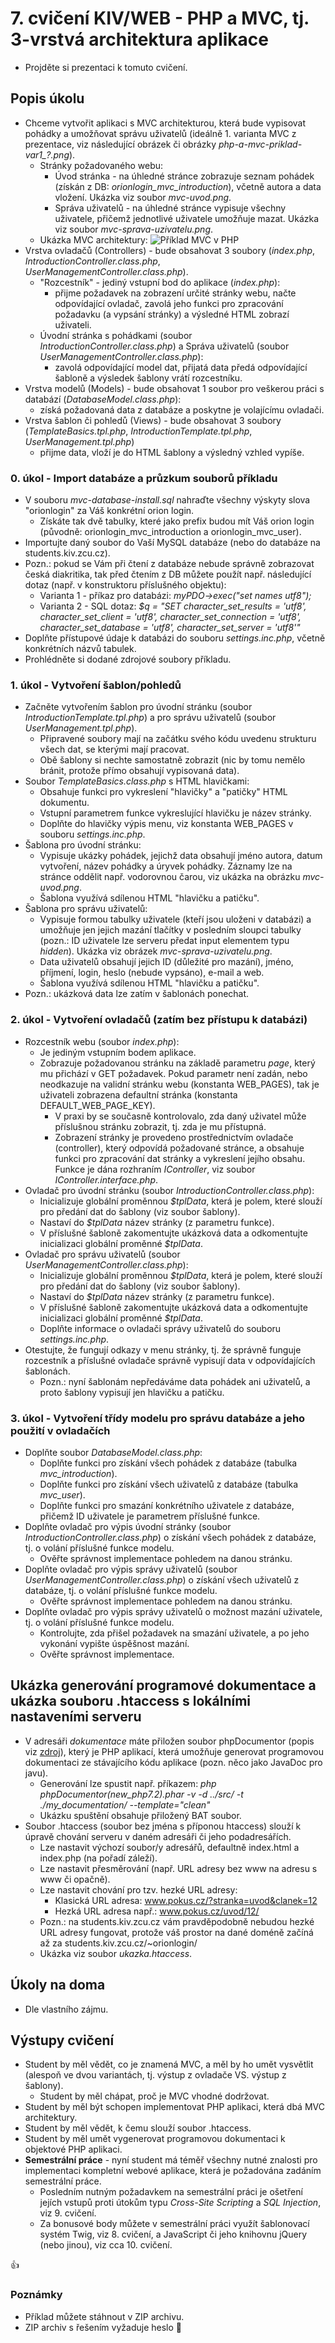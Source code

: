# 7. cvičení KIV/WEB - PHP a MVC, tj. 3-vrstvá architektura aplikace

* Projděte si prezentaci k tomuto cvičení.


## Popis úkolu

* Chceme vytvořit aplikaci s MVC architekturou, která bude vypisovat pohádky a umožňovat správu uživatelů (ideálně 1. varianta MVC z prezentace, viz následující obrázek či obrázky *php-a-mvc-priklad-var1_?.png*).
  * Stránky požadovaného webu:
    * Úvod stránka - na úhledné stránce zobrazuje seznam pohádek (získán z DB: *orionlogin_mvc_introduction*), včetně autora a data vložení. Ukázka viz soubor *mvc-uvod.png*.
    * Správa uživatelů - na úhledné stránce vypisuje všechny uživatele, přičemž jednotlivé uživatele umožňuje mazat. Ukázka viz soubor *mvc-sprava-uzivatelu.png*.
  * Ukázka MVC architektury:
  ![Příklad MVC v PHP](_images/php-a-mvc-priklad-var1_2.png)
* Vrstva ovladačů (Controllers) - bude obsahovat 3 soubory (*index.php*, *IntroductionController.class.php*, *UserManagementController.class.php*).
  * "Rozcestník" - jediný vstupní bod do aplikace (*index.php*):
    * přijme požadavek na zobrazení určité stránky webu, načte odpovídající ovladač, zavolá jeho funkci pro zpracování požadavku (a vypsání stránky) a výsledné HTML zobrazí uživateli.
  * Úvodní stránka s pohádkami (soubor *IntroductionController.class.php*) a Správa uživatelů (soubor *UserManagementController.class.php*):
    * zavolá odpovídající model dat, přijatá data předá odpovídající šabloně a výsledek šablony vrátí rozcestníku.
* Vrstva modelů (Models) - bude obsahovat 1 soubor pro veškerou práci s databází (*DatabaseModel.class.php*):
  * získá požadovaná data z databáze a poskytne je volajícímu ovladači.
* Vrstva šablon či pohledů (Views) - bude obsahovat 3 soubory (*TemplateBasics.tpl.php*, *IntroductionTemplate.tpl.php*, *UserManagement.tpl.php*)
  * přijme data, vloží je do HTML šablony a výsledný vzhled vypíše.


### 0. úkol - Import databáze a průzkum souborů příkladu

* V souboru *mvc-database-install.sql* nahraďte všechny výskyty slova "orionlogin" za Váš konkrétní orion login.
  * Získáte tak dvě tabulky, které jako prefix budou mít Váš orion login (původně: orionlogin_mvc_introduction a orionlogin_mvc_user).
* Importujte daný soubor do Vaší MySQL databáze (nebo do databáze na students.kiv.zcu.cz).
* Pozn.: pokud se Vám při čtení z databáze nebude správně zobrazovat česká diakritika, tak před čtením z DB můžete použít např. následující dotaz (např. v konstruktoru příslušného objektu):
  * Varianta 1 - příkaz pro databázi: *myPDO->exec("set names utf8");* 
  * Varianta 2 - SQL dotaz: *$q = "SET character_set_results = 'utf8', character_set_client = 'utf8', character_set_connection = 'utf8', character_set_database = 'utf8', character_set_server = 'utf8'"*
* Doplňte přístupové údaje k databázi do souboru *settings.inc.php*, včetně konkrétních názvů tabulek.
* Prohlédněte si dodané zdrojové soubory příkladu.


### 1. úkol - Vytvoření šablon/pohledů

* Začněte vytvořením šablon pro úvodní stránku (soubor *IntroductionTemplate.tpl.php*) a pro správu uživatelů (soubor *UserManagement.tpl.php*).
  * Připravené soubory mají na začátku svého kódu uvedenu strukturu všech dat, se kterými mají pracovat.
  * Obě šablony si nechte samostatně zobrazit (nic by tomu nemělo bránit, protože přímo obsahují vypisovaná data).
* Soubor *TemplateBasics.class.php* s HTML hlavičkami:
  * Obsahuje funkci pro vykreslení "hlavičky" a "patičky" HTML dokumentu.
  * Vstupní parametrem funkce vykreslující hlavičku je název stránky.
  * Doplňte do hlavičky výpis menu, viz konstanta WEB_PAGES v souboru *settings.inc.php*.  
* Šablona pro úvodní stránku:
  * Vypisuje ukázky pohádek, jejichž data obsahují jméno autora, datum vytvoření, název pohádky a úryvek pohádky. Záznamy lze na stránce oddělit např. vodorovnou čarou, viz ukázka na obrázku *mvc-uvod.png*.
  * Šablona využívá sdílenou HTML "hlavičku a patičku".
* Šablona pro správu uživatelů:
  * Vypisuje formou tabulky uživatele (kteří jsou uloženi v databázi) a umožňuje jen jejich mazání tlačítky v posledním sloupci tabulky (pozn.: ID uživatele lze serveru předat input elementem typu *hidden*). Ukázka viz obrázek *mvc-sprava-uzivatelu.png*.
  * Data uživatelů obsahují jejich ID (důležité pro mazání), jméno, příjmení, login, heslo (nebude vypsáno), e-mail a web. 
  * Šablona využívá sdílenou HTML "hlavičku a patičku". 
* Pozn.: ukázková data lze zatím v šablonách ponechat.


### 2. úkol - Vytvoření ovladačů (zatím bez přístupu k databázi)

* Rozcestník webu (soubor *index.php*):
  * Je jediným vstupním bodem aplikace.
  * Zobrazuje požadovanou stránku na základě parametru *page*, který mu přichází v GET požadavek. Pokud parametr není zadán, nebo neodkazuje na validní stránku webu (konstanta WEB_PAGES), tak je uživateli zobrazena defaultní stránka (konstanta DEFAULT_WEB_PAGE_KEY). 
    * V praxi by se současně kontrolovalo, zda daný uživatel může příslušnou stránku zobrazit, tj. zda je mu přístupná.
    * Zobrazení stránky je provedeno prostřednictvím ovladače (controller), který odpovídá požadované stránce, a obsahuje funkci pro zpracování dat stránky a vykreslení jejího obsahu. Funkce je dána rozhraním *IController*, viz soubor *IController.interface.php*.
* Ovladač pro úvodní stránku (soubor *IntroductionController.class.php*):
  * Inicializuje globální proměnnou *$tplData*, která je polem, které slouží pro předání dat do šablony (viz soubor šablony).
  * Nastaví do *$tplData* název stránky (z parametru funkce).
  * V příslušné šabloně zakomentujte ukázková data a odkomentujte inicializaci globální proměnné *$tplData*.
* Ovladač pro správu uživatelů (soubor *UserManagementController.class.php*):
  * Inicializuje globální proměnnou *$tplData*, která je polem, které slouží pro předání dat do šablony (viz soubor šablony).
  * Nastaví do *$tplData* název stránky (z parametru funkce).
  * V příslušné šabloně zakomentujte ukázková data a odkomentujte inicializaci globální proměnné *$tplData*.
  * Doplňte informace o ovladači správy uživatelů do souboru *settings.inc.php*.
* Otestujte, že fungují odkazy v menu stránky, tj. že správně funguje rozcestník a příslušné ovladače správně vypisují data v odpovídajících šablonách.
  * Pozn.: nyní šablonám nepředáváme data pohádek ani uživatelů, a proto šablony vypisují jen hlavičku a patičku.


### 3. úkol - Vytvoření třídy modelu pro správu databáze a jeho použití v ovladačích

* Doplňte soubor *DatabaseModel.class.php*:
  * Doplňte funkci pro získání všech pohádek z databáze (tabulka *mvc_introduction*).
  * Doplňte funkci pro získání všech uživatelů z databáze (tabulka *mvc_user*).
  * Doplňte funkci pro smazání konkrétního uživatele z databáze, přičemž ID uživatele je parametrem příslušné funkce. 
* Doplňte ovladač pro výpis úvodní stránky (soubor *IntroductionController.class.php*) o získání všech pohádek z databáze, tj. o volání příslušné funkce modelu.
  * Ověřte správnost implementace pohledem na danou stránku.
* Doplňte ovladač pro výpis správy uživatelů (soubor *UserManagementController.class.php*) o získání všech uživatelů z databáze, tj. o volání příslušné funkce modelu.
  * Ověřte správnost implementace pohledem na danou stránku.
* Doplňte ovladač pro výpis správy uživatelů o možnost mazání uživatele, tj. o volání příslušné funkce modelu.
  * Kontrolujte, zda přišel požadavek na smazání uživatele, a po jeho vykonání vypište úspěšnost mazání.
  * Ověřte správnost implementace.


## Ukázka generování programové dokumentace a ukázka souboru .htaccess s lokálními nastaveními serveru

* V adresáři *dokumentace* máte přiložen soubor phpDocumentor (popis viz [zdroj](https://www.phpdoc.org)), který je PHP aplikací, která umožňuje generovat programovou dokumentaci ze stávajícího kódu aplikace (pozn. něco jako JavaDoc pro javu).
  * Generování lze spustit např. příkazem: *php phpDocumentor(new_php7.2).phar -v -d ../src/ -t ./my_documentation/ --template="clean"*
  * Ukázku spuštění obsahuje přiložený BAT soubor.
* Soubor .htaccess (soubor bez jména s příponou htaccess) slouží k úpravě chování serveru v daném adresáři či jeho podadresářích.
  * Lze nastavit výchozí soubor/y adresářů, defaultně index.html a index.php (na pořadí záleží).
  * Lze nastavit přesměrování (např. URL adresy bez www na adresu s www či opačně).
  * Lze nastavit chování pro tzv. hezké URL adresy:
    * Klasická URL adresa: www.pokus.cz/?stranka=uvod&clanek=12
    * Hezká URL adresa např.: www.pokus.cz/uvod/12/
  * Pozn.: na students.kiv.zcu.cz vám pravděpodobně nebudou hezké URL adresy fungovat, protože váš prostor na dané doméně začíná až za students.kiv.zcu.cz/~orionlogin/
  * Ukázka viz soubor *ukazka.htaccess*. 


## Úkoly na doma

* Dle vlastního zájmu.

    
## Výstupy cvičení

* Student by měl vědět, co je znamená MVC, a měl by ho umět vysvětlit (alespoň ve dvou variantách, tj. výstup z ovladače VS. výstup z šablony).
  * Student by měl chápat, proč je MVC vhodné dodržovat.
* Student by měl být schopen implementovat PHP aplikaci, která dbá MVC architektury.
* Student by měl vědět, k čemu slouží soubor .htaccess.
* Student by měl umět vygenerovat programovou dokumentaci k objektové PHP aplikaci.
* **Semestrální práce** - nyní student má téměř všechny nutné znalosti pro implementaci kompletní webové aplikace, která je požadována zadáním semestrální práce.
  * Posledním nutným požadavkem na semestrální práci je ošetření jejích vstupů proti útokům typu *Cross-Site Scripting* a *SQL Injection*, viz 9. cvičení.
  * Za bonusové body můžete v semestrální práci využít šablonovací systém Twig, viz 8. cvičení, a JavaScript či jeho knihovnu jQuery (nebo jinou), viz cca 10. cvičení.


:+1:


### Poznámky

* Příklad můžete stáhnout v ZIP archivu.
* ZIP archiv s řešením vyžaduje heslo :camel:
